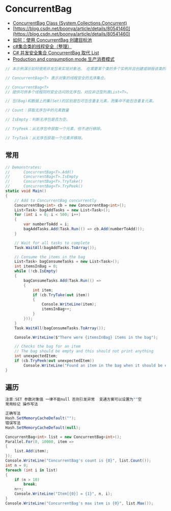 # ConcurrentBag

- [ConcurrentBag<T> Class (System.Collections.Concurrent)](https://docs.microsoft.com/en-us/dotnet/api/system.collections.concurrent.concurrentbag-1?view=netframework-4.8)
- [https://blog.csdn.net/boonya/article/details/80541460](https://blog.csdn.net/boonya/article/details/80541460)
- [如何：使用 ConcurrentBag 创建目标池](https://docs.microsoft.com/zh-cn/dotnet/standard/collections/thread-safe/how-to-create-an-object-pool)
- [c#集合类的线程安全（整理）](https://blog.csdn.net/wlanye/article/details/8668089)
- [C# 并发安全集合 ConcurrentBag 取代 List](https://blog.csdn.net/boonya/article/details/80541460)
- [Production and consumption mode 生产消费模式](https://blog.csdn.net/u011109589/article/details/80519863)

```c#
// 本示例演示如何使用并发包来实现对象池。 在需要某个类的多个实例并且创建或销毁该类的成本很高的情况下，对象池可以改进应用程序性能。 客户端程序请求新对象时，对象池先尝试提供一个已创建并返回到该池的对象。 仅在没有可用对象时，才会创建一个新对象。

// ConcurrentBag<T> 表示对象的线程安全的无序集合。

// ConcurrentBag<T>
// 提供可供多个线程同时安全访问的无序包。对应非泛型列表List<T>。

// 包(Bag)和数据上的集(Set)的区别是包可包含重复元素，而集中不能包含重复元素。

// Count：获取无序包中的元素数量

// IsEmpty：判断无序包是否为空。

// TryPeek：从无序包中获取一个元素，但不进行移除。

// TryTask：从无序包获取一个元素并移除。

```

## 常用

```c#
// Demonstrates:
//      ConcurrentBag<T>.Add()
//      ConcurrentBag<T>.IsEmpty
//      ConcurrentBag<T>.TryTake()
//      ConcurrentBag<T>.TryPeek()
static void Main()
{
    // Add to ConcurrentBag concurrently
    ConcurrentBag<int> cb = new ConcurrentBag<int>();
    List<Task> bagAddTasks = new List<Task>();
    for (int i = 0; i < 500; i++)
    {
        var numberToAdd = i;
        bagAddTasks.Add(Task.Run(() => cb.Add(numberToAdd)));
    }

    // Wait for all tasks to complete
    Task.WaitAll(bagAddTasks.ToArray());

    // Consume the items in the bag
    List<Task> bagConsumeTasks = new List<Task>();
    int itemsInBag = 0;
    while (!cb.IsEmpty)
    {
        bagConsumeTasks.Add(Task.Run(() =>
        {
            int item;
            if (cb.TryTake(out item))
            {
                Console.WriteLine(item);
                itemsInBag++;
            }
        }));
    }
    Task.WaitAll(bagConsumeTasks.ToArray());

    Console.WriteLine($"There were {itemsInBag} items in the bag");

    // Checks the bag for an item
    // The bag should be empty and this should not print anything
    int unexpectedItem;
    if (cb.TryPeek(out unexpectedItem))
        Console.WriteLine("Found an item in the bag when it should be empty");
}

```

## 遍历

```c#
注意:SET 参数对象值 一律不能null 否则引发异常  变通方案可以设置为""空
常用标记 操作写法

正确写法
Hash.SetMemoryCacheDefault("");
错误写法
Hash.SetMemoryCacheDefault(null);

ConcurrentBag<int> list = new ConcurrentBag<int>();
Parallel.For(0, 10000, item =>
{
    list.Add(item);
});
Console.WriteLine("ConcurrentBag's count is {0}", list.Count());
int n = 0;
foreach (int i in list)
{
    if (n > 10)
        break;
    n++;
    Console.WriteLine("Item[{0}] = {1}", n, i);
}
Console.WriteLine("ConcurrentBag's max item is {0}", list.Max());
```
